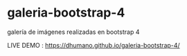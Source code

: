 # galeria-bootstrap-4
galería de imágenes realizadas en bootstrap 4

LIVE DEMO : https://dhumano.github.io/galeria-bootstrap-4/
